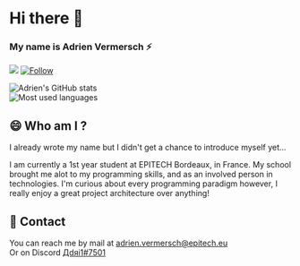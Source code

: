 # Hi there 👋

<!--
**Adri11334/Adri11334** is a ✨ _special_ ✨ repository because its `README.md` (this file) appears on your GitHub profile.

Here are some ideas to get you started:

- 🔭 I’m currently working on ...
- 🌱 I’m currently learning ...
- 👯 I’m looking to collaborate on ...
- 🤔 I’m looking for help with ...
- 💬 Ask me about ...
- 📫 How to reach me: ...
- 😄 Pronouns: ...
- ⚡ Fun fact: ...
-->
### My name is Adrien Vermersch ⚡

![](https://visitor-badge.laobi.icu/badge?page_id=Adri11334.Adri11334)
[![Follow](https://img.shields.io/github/followers/Adri11334?label=Follow&style=social)](https://github.com/Adri11334)

<!-- #### **This** is a ✨ _special_ ✨ profile because its the best you ever seen -->

![Adrien's GitHub stats](https://github-readme-stats.vercel.app/api?username=Adri11334&count_private=true&show_icons=true&theme=midnight-purple&title_color=aa80ff&text_color=ccb3ff)
<br>
![Most used languages](https://github-readme-stats.vercel.app/api/top-langs/?username=Adri11334&theme=midnight-purple&title_color=aa80ff&text_color=ccb3ff&count_private=true)
<!-- ![Adrien's wakatime stats](https://github-readme-stats.vercel.app/api/wakatime?username=Adri11334) -->

## 😄 Who am I ?

I already wrote my name but I didn't get a chance to introduce myself yet...

I am currently a 1st year student at EPITECH Bordeaux, in France. My school brought me alot to my programming skills, and as an involved person in technologies.
I'm curious about every programming paradigm however, I really enjoy a great project architecture over anything!

## 💬 Contact

You can reach me by mail at [adrien.vermersch@epitech.eu](mailto:adrien.vermersch@epitech.eu)<br>
Or on Discord [Дdяi1#7501](https://discordapp.com/users/471663839633735680)

<!--Projects that I really enjoyed and that are worth sharing in terms of architecture, usefulness, or interest will be added to my repositories on this profile! 🔥 -->
